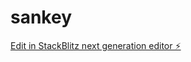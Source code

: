 # sankey

[Edit in StackBlitz next generation editor ⚡️](https://stackblitz.com/~/github.com/dalemcallister/sankey)